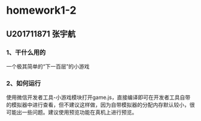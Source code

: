 # homework1-2
## U201711871 张宇航
### 1、干什么用的

一个极其简单的“下一百层”的小游戏

### 2、如何运行
    
使用微信开发者工具-小游戏模块打开game.js，直接编译即可在开发者工具自带的模拟器中进行查看，但不建议这样做，因为自带模拟器的分配内存默认较小，很可能出一些问题。建议使用预览功能在真机上进行预览。


